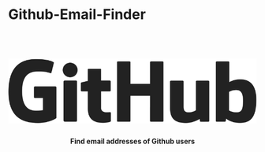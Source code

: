 # Github-Email-Finder

<h1 align="center">
  <br>
  <a href="https://github.com/rizwansoaib/Github-Email-Finder/"><img src="github.png" alt="Zen"></a>
</h1>

<h4 align="center">Find email addresses of Github users</h4>



